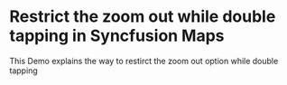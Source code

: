 # Restrict the zoom out while double tapping in Syncfusion Maps
This Demo explains the way to restirct the zoom out option while double tapping 
